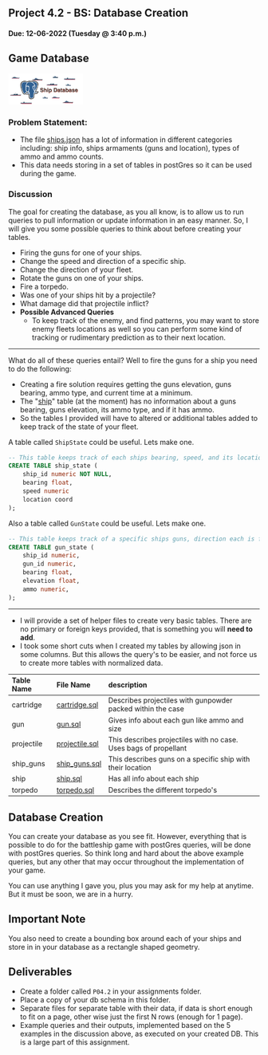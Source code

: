 ## Project 4.2 - BS: Database Creation
#### Due: 12-06-2022 (Tuesday @ 3:40 p.m.)


## Game Database
<img src="./images/postgres.png" width="150">


### Problem Statement:

- The file [ships.json](ships.json) has a lot of information in different categories including: ship info, ships armaments (guns and location), types of ammo and ammo counts. 
- This data needs storing in a set of tables in postGres so it can be used during the game.


### Discussion

The goal for creating the database, as you all know, is to allow us to run queries to pull information or update information in an easy manner. So, I will give you some possible queries to think about before creating your tables.

- Firing the guns for one of your ships. 
- Change the speed and direction of a specific ship.
- Change the direction of your fleet.
- Rotate the guns on one of your ships.
- Fire a torpedo.
- Was one of your ships hit by a projectile?
- What damage did that projectile inflict?
- **Possible Advanced Queries**
  - To keep track of the enemy, and find patterns, you may want to store enemy fleets locations as well so you can perform some kind of tracking or rudimentary prediction as to their next location. 
  
-------

What do all of these queries entail? Well to fire the guns for a ship you need to do the following:
  - Creating a fire solution requires getting the guns elevation, guns bearing, ammo type, and current time at a minimum. 
  - The "[ship](./data/ship.sql)" table (at the moment) has no information about a guns bearing, guns elevation, its ammo type, and if it has ammo.
  - So the tables I provided will have to altered or additional tables added to keep track of the state of your fleet.  

A table called `ShipState` could be useful. Lets make one.
```sql
-- This table keeps track of each ships bearing, speed, and its location.
CREATE TABLE ship_state (
    ship_id numeric NOT NULL,
    bearing float,
    speed numeric
    location coord
);
```

Also a table called `GunState` could be useful. Lets make one.
  
```sql
-- This table keeps track of a specific ships guns, direction each is facing, their elevation, and how much ammo. 
CREATE TABLE gun_state (
    ship_id numeric,
    gun_id numeric,
    bearing float,
    elevation float,
    ammo numeric,
);
```
------

- I will provide a set of helper files to create very basic tables. There are no primary or foreign keys provided, that is something you will **need to add**. 
- I took some short cuts when I created my tables by allowing json in some columns. But this allows the query's to be easier, and not force us to create more tables with normalized data.

| Table Name | File Name                               | description                                                      |
| :--------- | :-------------------------------------- | :--------------------------------------------------------------- |
| cartridge  | [cartridge.sql](./data/cartridge.sql)   | Describes projectiles with gunpowder packed within the case      |
| gun        | [gun.sql](./data/gun.sql)               | Gives info about each gun like ammo and size                     |
| projectile | [projectile.sql](./data/projectile.sql) | This describes projectiles with no case. Uses bags of propellant |
| ship_guns  | [ship_guns.sql](./data/ship_guns.sql)   | This describes guns on a specific ship with their location       |
| ship       | [ship.sql](./data/ship.sql)             | Has all info about each ship                                     |
| torpedo    | [torpedo.sql](./data/torpedo.sql)       | Describes the different torpedo's                                |

## Database Creation

You can create your database as you see fit. However, everything that is possible to do for the battleship game with postGres queries, will be done with postGres queries. So think long and hard about the above example queries, but any other that may occur throughout the implementation of your game.

You can use anything I gave you, plus you may ask for my help at anytime. But it must be soon, we are in a hurry.

## Important Note

You also need to create a bounding box around each of your ships and store in in your database as a rectangle shaped geometry. 

## Deliverables

- Create a folder called `P04.2` in your assignments folder.
- Place a copy of your db schema in this folder. 
- Separate files for separate table with their data, if data is short enough to fit on a page, other wise just the first N rows (enough for 1 page).
- Example queries and their outputs, implemented based on the 5 examples in the discussion above, as executed on your created DB. This is a large part of this assignment.
